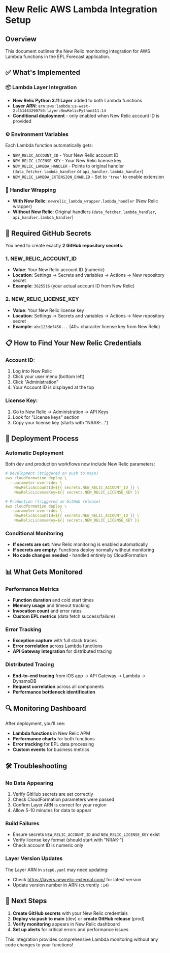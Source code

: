# New Relic AWS Lambda Integration Setup

## Overview
This document outlines the New Relic monitoring integration for AWS Lambda functions in the EPL Forecast application.

## ✅ What's Implemented

### 📦 **Lambda Layer Integration**
- **New Relic Python 3.11 Layer** added to both Lambda functions
- **Layer ARN**: `arn:aws:lambda:us-west-2:451483290750:layer:NewRelicPython311:14`
- **Conditional deployment** - only enabled when New Relic account ID is provided

### ⚙️ **Environment Variables**
Each Lambda function automatically gets:
- `NEW_RELIC_ACCOUNT_ID` - Your New Relic account ID
- `NEW_RELIC_LICENSE_KEY` - Your New Relic license key
- `NEW_RELIC_LAMBDA_HANDLER` - Points to original handler (`data_fetcher.lambda_handler` or `api_handler.lambda_handler`)
- `NEW_RELIC_LAMBDA_EXTENSION_ENABLED` - Set to `'true'` to enable extension

### 🎯 **Handler Wrapping**
- **With New Relic**: `newrelic_lambda_wrapper.lambda_handler` (New Relic wrapper)
- **Without New Relic**: Original handlers (`data_fetcher.lambda_handler`, `api_handler.lambda_handler`)

## 🔐 **Required GitHub Secrets**

You need to create exactly **2 GitHub repository secrets**:

### 1. NEW_RELIC_ACCOUNT_ID
- **Value**: Your New Relic account ID (numeric)
- **Location**: Settings → Secrets and variables → Actions → New repository secret
- **Example**: `3625516` (your actual account ID from New Relic)

### 2. NEW_RELIC_LICENSE_KEY  
- **Value**: Your New Relic license key
- **Location**: Settings → Secrets and variables → Actions → New repository secret
- **Example**: `abc123def456...` (40+ character license key from New Relic)

## 📋 **How to Find Your New Relic Credentials**

### Account ID:
1. Log into New Relic
2. Click your user menu (bottom left)
3. Click "Administration"
4. Your Account ID is displayed at the top

### License Key:
1. Go to New Relic → Administration → API Keys
2. Look for "License keys" section
3. Copy your license key (starts with "NRAK-...")

## 🚀 **Deployment Process**

### Automatic Deployment
Both dev and production workflows now include New Relic parameters:

```yaml
# Development (triggered on push to main)
aws cloudformation deploy \
  --parameter-overrides \
    NewRelicAccountId=${{ secrets.NEW_RELIC_ACCOUNT_ID }} \
    NewRelicLicenseKey=${{ secrets.NEW_RELIC_LICENSE_KEY }}

# Production (triggered on GitHub release)
aws cloudformation deploy \
  --parameter-overrides \
    NewRelicAccountId=${{ secrets.NEW_RELIC_ACCOUNT_ID }} \
    NewRelicLicenseKey=${{ secrets.NEW_RELIC_LICENSE_KEY }}
```

### Conditional Monitoring
- **If secrets are set**: New Relic monitoring is enabled automatically
- **If secrets are empty**: Functions deploy normally without monitoring
- **No code changes needed** - handled entirely by CloudFormation

## 📊 **What Gets Monitored**

### Performance Metrics
- **Function duration** and cold start times
- **Memory usage** and timeout tracking
- **Invocation count** and error rates
- **Custom EPL metrics** (data fetch success/failure)

### Error Tracking
- **Exception capture** with full stack traces
- **Error correlation** across Lambda functions
- **API Gateway integration** for distributed tracing

### Distributed Tracing
- **End-to-end tracing** from iOS app → API Gateway → Lambda → DynamoDB
- **Request correlation** across all components
- **Performance bottleneck identification**

## 🔍 **Monitoring Dashboard**

After deployment, you'll see:
- **Lambda functions** in New Relic APM
- **Performance charts** for both functions
- **Error tracking** for EPL data processing
- **Custom events** for business metrics

## 🛠️ **Troubleshooting**

### No Data Appearing
1. Verify GitHub secrets are set correctly
2. Check CloudFormation parameters were passed
3. Confirm Layer ARN is correct for your region
4. Allow 5-10 minutes for data to appear

### Build Failures
- Ensure secrets `NEW_RELIC_ACCOUNT_ID` and `NEW_RELIC_LICENSE_KEY` exist
- Verify license key format (should start with "NRAK-")
- Check account ID is numeric only

### Layer Version Updates
The Layer ARN in `step6.yaml` may need updating:
- Check https://layers.newrelic-external.com/ for latest version
- Update version number in ARN (currently `:14`)

## 🎯 **Next Steps**

1. **Create GitHub secrets** with your New Relic credentials
2. **Deploy via push to main** (dev) or **create GitHub release** (prod)  
3. **Verify monitoring** appears in New Relic dashboard
4. **Set up alerts** for critical errors and performance issues

This integration provides comprehensive Lambda monitoring without any code changes to your functions!